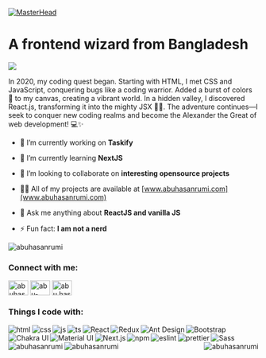 [![MasterHead](https://i.imgur.com/MT7mAta.png)](https:www.abuhasanrumi.com)

# A frontend wizard from Bangladesh

[![](https://visitcount.itsvg.in/api?id=abuhasanrumi&icon=0&color=0)](https://visitcount.itsvg.in)

In 2020, my coding quest began. Starting with HTML, I met CSS and JavaScript, conquering bugs like a coding warrior. Added a burst of colors 🌈 to my canvas, creating a vibrant world. In a hidden valley, I discovered React.js, transforming it into the mighty JSX 🙋‍♀️. The adventure continues—I seek to conquer new coding realms and become the Alexander the Great of web development! 💻✨

- 🔭 I’m currently working on **Taskify**

- 🌱 I’m currently learning **NextJS**

- 👯 I’m looking to collaborate on **interesting opensource projects**

- 👨‍💻 All of my projects are available at [www.abuhasanrumi.com](www.abuhasanrumi.com)

- 💬 Ask me anything about **ReactJS and vanilla JS**

- ⚡ Fun fact: **I am not a nerd**

<p align="left"><img src="https://github-profile-trophy.vercel.app/?username=abuhasanrumi" alt="abuhasanrumi" /></p>

<h3 align="left">Connect with me:</h3>
<p align="left">
<a href="https://dev.to/abuhasanrumi" target="blank"><img align="center" src="https://raw.githubusercontent.com/rahuldkjain/github-profile-readme-generator/master/src/images/icons/Social/devto.svg" alt="abuhasanrumi" height="30" width="40" /></a>
<a href="https://linkedin.com/in/abu-hasan-rumi" target="blank"><img align="center" src="https://raw.githubusercontent.com/rahuldkjain/github-profile-readme-generator/master/src/images/icons/Social/linked-in-alt.svg" alt="abu-hasan-rumi" height="30" width="40" /></a>
<a href="https://fb.com/abu.hasan.rumi" target="blank"><img align="center" src="https://raw.githubusercontent.com/rahuldkjain/github-profile-readme-generator/master/src/images/icons/Social/facebook.svg" alt="abu.hasan.rumi" height="30" width="40" /></a>
</p>

<h3 align="left">Things I code with:</h3>
<img align="left" src="https://img.shields.io/badge/HTML5-E34F26?style=for-the-badge&logo=html5&logoColor=white" alt="html" />
<img align="left" src="https://img.shields.io/badge/CSS3-1572B6?style=for-the-badge&logo=css3&logoColor=white" alt="css" />
<img align="left" src="https://img.shields.io/badge/JavaScript-323330?style=for-the-badge&logo=javascript&logoColor=F7DF1E" alt="js" />
<img align="left" src="https://img.shields.io/badge/TypeScript-007ACC?style=for-the-badge&logo=typescript&logoColor=white" alt="ts" />
<img align="left" src="https://img.shields.io/badge/React-20232A?style=for-the-badge&logo=react&logoColor=61DAFB" alt="React" />
<img align="left" src="https://img.shields.io/badge/Redux-593D88?style=for-the-badge&logo=redux&logoColor=white" alt="Redux" />
<img align="left" src="https://img.shields.io/badge/Ant%20Design-1890FF?style=for-the-badge&logo=antdesign&logoColor=white" alt="Ant Design" />
<img align="left" src="https://img.shields.io/badge/Bootstrap-563D7C?style=for-the-badge&logo=bootstrap&logoColor=white" alt="Bootstrap" />
<img align="left" src="https://img.shields.io/badge/Chakra--UI-319795?style=for-the-badge&logo=chakra-ui&logoColor=white" alt="Chakra UI" />
<img align="left" src="https://img.shields.io/badge/Material%20UI-007FFF?style=for-the-badge&logo=mui&logoColor=white" alt="Material UI" />
<img align="left" src="https://img.shields.io/badge/next%20js-000000?style=for-the-badge&logo=nextdotjs&logoColor=white" alt="Next.js" />
<img align="left" src="https://img.shields.io/badge/npm-CB3837?style=for-the-badge&logo=npm&logoColor=white" alt="npm" />
<img align="left" src="https://img.shields.io/badge/eslint-3A33D1?style=for-the-badge&logo=eslint&logoColor=white" alt="eslint" />
<img align="left" src="https://img.shields.io/badge/prettier-1A2C34?style=for-the-badge&logo=prettier&logoColor=F7BA3E" alt="prettier" />
<img align="left" src="https://img.shields.io/badge/Sass-CC6699?style=for-the-badge&logo=sass&logoColor=white" alt="Sass" />

####

<p><img align="left" src="https://github-readme-stats.vercel.app/api?username=abuhasanrumi&theme=tokyonight&hide_border=true&include_all_commits=true&count_private=true" alt="abuhasanrumi" />

<img  align="right" src="https://github-readme-stats.vercel.app/api/top-langs/?username=abuhasanrumi&theme=tokyonight&hide_border=true&include_all_commits=true&count_private=true&layout=compact" alt="abuhasanrumi" /></p>

<br />

<p><img  src="https://github-readme-streak-stats.herokuapp.com/?user=abuhasanrumi&theme=tokyonight&hide_border=true" alt="abuhasanrumi" /></p>
